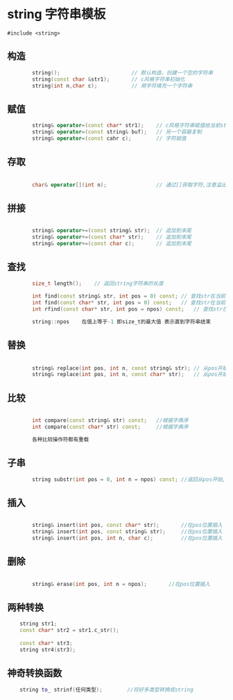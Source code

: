 # string 	字符串模板

`#include <string>`

##  构造
```cpp	
		string();						// 默认构造，创建一个空的字符串
		string(const char &str1);		// c风格字符串初始化
		string(int n,char c);			// 用字符填充一个字符串
```

##  赋值
```cpp	
		string& operator=(const char* str1);	// c风格字符串赋值给当前string类
		string& operator=(const string& buf);	// 另一个容器复制
		string& operator=(const cahr c);		// 字符赋值
```

##  存取
```cpp	
		
		char& operator[](int n);				// 通过[]获取字符,注意溢出
```

##  拼接
```cpp	

		string& operator+=(const string& str);	// 追加到末尾
		string& operator+=(const char* str);	// 追加到末尾
		string& operator+=(const char c);		// 追加到末尾
```

##  查找
```cpp	
		size_t length();	// 返回string字符串的长度
		
		int find(const string& str, int pos = 0) const;	// 查找str在当前字符串第一次出现的位置,pos为开始查找的位置
		int find(const char* str, int pos = 0) const;	// 查找str在当前字符串第一次出现的位置
		int rfind(const char* str, int pos = npos) const;	// 查找str在当前字符串第一次出现的位置,反向查询

		string::npos 	在值上等于-1 即size_t的最大值 表示直到字符串结束
```

##  替换
```cpp	
		
		string& replace(int pos, int n, const string& str);	// 从pos开始替换，n个字符
		string& replace(int pos, int n, const char* str);	// 从pos开始替换，n个字符
```
		
##  比较
```cpp	

		int compare(const string& str) const;	//根据字典序
		int compare(const char* str) const;		//根据字典序

		各种比较操作符都有重载
```
	
##  子串
```cpp	
		string substr(int pos = 0, int n = npos) const;	//返回从pos开始,长度为n的子串
```

##  插入
```cpp	

		string& insert(int pos, const char* str);		//在pos位置插入
		string& insert(int pos, const string& str);		//在pos位置插入
		string& insert(int pos, int n, char c);			//在pos位置插入
```

##  删除
```cpp	

		string& erase(int pos, int n = npos);		//在pos位置插入
```

## 两种转换
```cpp	
	string str1;
	const char* str2 = str1.c_str();
	
	const char* str3;
	string str4(str3);
```

## 神奇转换函数
```cpp	
	string to_ strinf(任何类型);		//将好多类型转换成string
```
